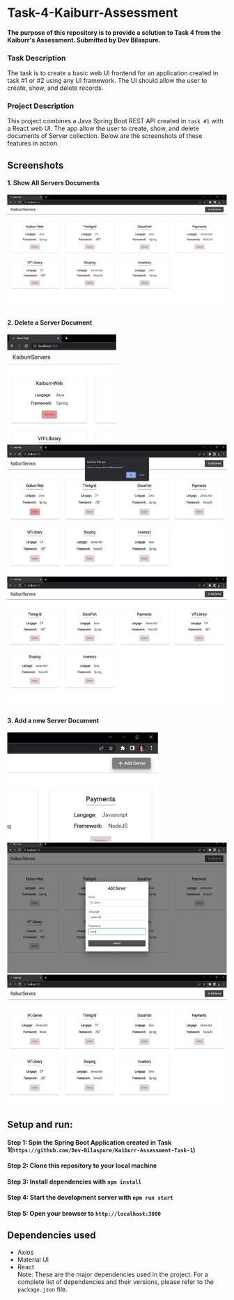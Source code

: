 # Task-4-Kaiburr-Assessment
#### The purpose of this repository is to provide a solution to Task 4 from the Kaiburr's Assessment. Submitted by Dev Bilaspure.

### Task Description
The task is to create a basic web UI frontend for an application created in task #1 or #2 using any UI framework. The UI should allow the user to create, show, and delete records.

### Project Description
This project combines a Java Spring Boot REST API created in `task #1` with a React web UI.
The app allow the user to create, show, and delete documents of Server collection. Below are the screenshots of these features in action.

## Screenshots
#### 1. Show All Servers Documents
![showAllServers](screenshots/viewServers.png)

#### 2. Delete a Server Document
<img src="screenshots/clickDelete.png" height="250">
<img src="screenshots/tryingToDelete.png" height="300">
<img src="screenshots/serverDeleted.png" height="300">

#### 3. Add a new Server Document
<img src="screenshots/clickAddBtn.png" height="250">
<img src="screenshots/addServerDialog.png" height="300">
<img src="screenshots/serverAdded.png" height="300">


## Setup and run:

#### Step 1: Spin the Spring Boot Application created in Task 1(`https://github.com/Dev-Bilaspure/Kaiburr-Assessment-Task-1`)
#### Step 2: Clone this repository to your local machine
#### Step 3: Install dependencies with `npm install`
#### Step 4: Start the development server with `npm run start`
#### Step 5: Open your browser to `http://localhost:3000`


## Dependencies used
- Axios
- Material UI
- React  
Note: These are the major dependencies used in the project. For a complete list of dependencies and their versions, please refer to the `package.json` file.